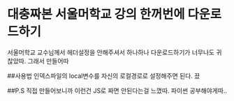 # 대충짜본 서울머학교 강의 한꺼번에 다운로드하기
서울머학교 교수님께서 헤더설정을 안해주셔서
하나하나 다운로드하기가 너무나도 귀찮았따. 그래서 만들어따

##사용법
인덱스파일의 local변수를 자신의 로컬경로로 설정해주면 된다. 끘

##P.S
직접 만들어보니까 이런건 JS로 짜면 안된다는걸 느꼈따.
파이썬 공부해야게따..
